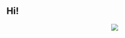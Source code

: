 ## Hi!

<p align="center">
  <img src="https://raw.githubusercontent.com/khytryy/khytryy/master/redhat%20systemd%20virus%20gcc%20exploit.gif">
</p>
